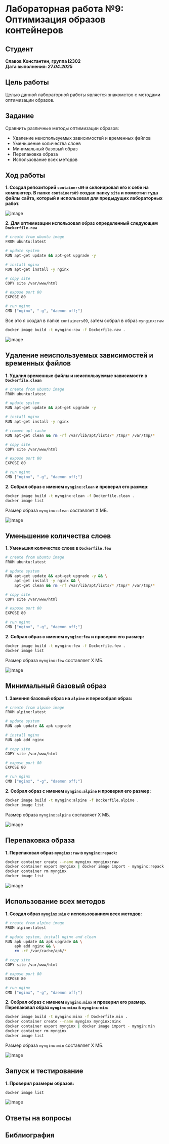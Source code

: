 # Лабораторная работа №9: Оптимизация образов контейнеров

## Студент

**Славов Константин, группа I2302**  
**Дата выполнения: _27.04.2025_**

## Цель работы

Целью данной лабораторной работы является знакомство с методами оптимизации образов.

## Задание

Сравнить различные методы оптимизации образов:

- Удаление неиспользуемых зависимостей и временных файлов
- Уменьшение количества слоев
- Минимальный базовый образ
- Перепаковка образа
- Использование всех методов

## Ход работы

**1. Создал репозиторий `containers09` и склонировал его к себе на компьютер. В папке `containers09` создал папку `site` и поместил туда файлы сайта, который я использовал для предыдущих лабораторных работ.**

![image]()

**2. Для оптимизации использовал образ определенный следующим `Dockerfile.raw`**

```sh
# create from ubuntu image
FROM ubuntu:latest

# update system
RUN apt-get update && apt-get upgrade -y

# install nginx
RUN apt-get install -y nginx

# copy site
COPY site /var/www/html

# expose port 80
EXPOSE 80

# run nginx
CMD ["nginx", "-g", "daemon off;"]
```

Все это я создал в папке `containers09`, затем собрал в образ `mynginx:raw`

```sh
docker image build -t mynginx:raw -f Dockerfile.raw .
```

![image]()

## Удаление неиспользуемых зависимостей и временных файлов

**1. Удалил временные файлы и неиспользуемые зависимости в `Dockerfile.clean`**

```sh
# create from ubuntu image
FROM ubuntu:latest

# update system
RUN apt-get update && apt-get upgrade -y

# install nginx
RUN apt-get install -y nginx

# remove apt cache
RUN apt-get clean && rm -rf /var/lib/apt/lists/* /tmp/* /var/tmp/*

# copy site
COPY site /var/www/html

# expose port 80
EXPOSE 80

# run nginx
CMD ["nginx", "-g", "daemon off;"]
```

**2. Собрал образ с именем `mynginx:clean` и проверил его размер:**

```sh
docker image build -t mynginx:clean -f Dockerfile.clean .
docker image list
```

Размер образа `mynginx:clean` составляет Х МБ.

![image]()

## Уменьшение количества слоев

**1. Уменьшил количество слоев в `Dockerfile.few`**

```sh
# create from ubuntu image
FROM ubuntu:latest

# update system
RUN apt-get update && apt-get upgrade -y && \
    apt-get install -y nginx && \
    apt-get clean && rm -rf /var/lib/apt/lists/* /tmp/* /var/tmp/*

# copy site
COPY site /var/www/html

# expose port 80
EXPOSE 80

# run nginx
CMD ["nginx", "-g", "daemon off;"]
```

**2. Собрал образ с именем `mynginx:few` и проверил его размер:**

```sh
docker image build -t mynginx:few -f Dockerfile.few .
docker image list
```

Размер образа `mynginx:few` составляет Х МБ.

![image]()

## Минимальный базовый образ

**1. Заменил базовый образ на `alpine` и пересобрал образ:**

```sh
# create from alpine image
FROM alpine:latest

# update system
RUN apk update && apk upgrade

# install nginx
RUN apk add nginx

# copy site
COPY site /var/www/html

# expose port 80
EXPOSE 80

# run nginx
CMD ["nginx", "-g", "daemon off;"]
```

**2. Собрал образ с именем `mynginx:alpine` и проверил его размер:**

```sh
docker image build -t mynginx:alpine -f Dockerfile.alpine .
docker image list
```

Размер образа `mynginx:alpine` составляет Х МБ.

![image]()

## Перепаковка образа

**1. Перепаковал образ `mynginx:raw` в `mynginx:repack`:**

```sh
docker container create --name mynginx mynginx:raw
docker container export mynginx | docker image import - mynginx:repack
docker container rm mynginx
docker image list
```

![image]()

## Использование всех методов

**1. Создал образ `mynginx:min` с использованием всех методов:**

```sh
# create from alpine image
FROM alpine:latest

# update system, install nginx and clean
RUN apk update && apk upgrade && \
    apk add nginx && \
    rm -rf /var/cache/apk/*

# copy site
COPY site /var/www/html

# expose port 80
EXPOSE 80

# run nginx
CMD ["nginx", "-g", "daemon off;"]
```

**2. Собрал образ с именем `mynginx:minx` и проверил его размер. Перепаковал образ `mynginx:minx` в `mynginx:min`:**

```sh
docker image build -t mynginx:minx -f Dockerfile.min .
docker container create --name mynginx mynginx:minx
docker container export mynginx | docker image import - myngin:min
docker container rm mynginx
docker image list
```

Размер образа `mynginx:min` составляет Х МБ.

![image]()

## Запуск и тестирование

**1. Проверил размеры образов:**

```sh
docker image list
```

![image]()

## Ответы на вопросы

## Библиография